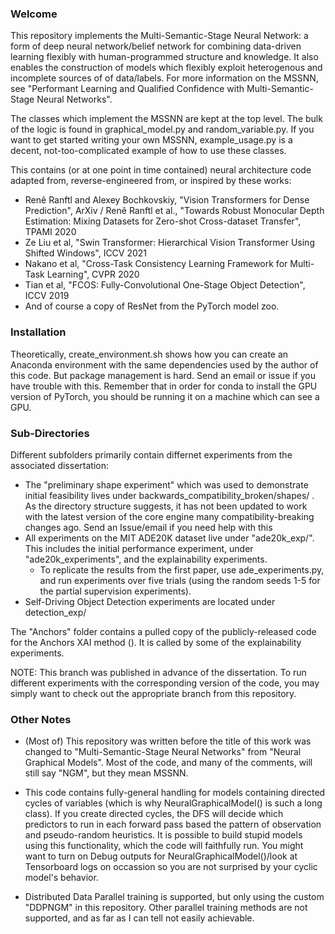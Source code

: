 ### Welcome

This repository implements the Multi-Semantic-Stage Neural Network: a form of deep neural network/belief network for combining data-driven learning flexibly with human-programmed structure and knowledge. It also enables the construction of models which flexibly exploit heterogenous and incomplete sources of of data/labels. For more information on the MSSNN, see "Performant Learning and Qualified
Confidence with Multi-Semantic-Stage Neural Networks".

The classes which implement the MSSNN are kept at the top level. The bulk of the logic is found in graphical_model.py and random_variable.py.
If you want to get started writing your own MSSNN, example_usage.py is a decent, not-too-complicated example of how to use these classes.

This contains (or at one point in time contained) neural architecture code adapted from, reverse-engineered from, or inspired by these works:
- Renê Ranftl and Alexey Bochkovskiy, "Vision Transformers for Dense Prediction", ArXiv / Renê Ranftl et al., "Towards Robust Monocular Depth Estimation: Mixing Datasets for Zero-shot Cross-dataset Transfer", TPAMI 2020
- Ze Liu et al, "Swin Transformer: Hierarchical Vision Transformer Using Shifted Windows", ICCV 2021
- Nakano et al, "Cross-Task Consistency Learning Framework for Multi-Task Learning", CVPR 2020
- Tian et al, "FCOS: Fully-Convolutional One-Stage Object Detection", ICCV 2019
- And of course a copy of ResNet from the PyTorch model zoo.


### Installation

Theoretically, create_environment.sh shows how you can create an Anaconda environment with the same dependencies used by the author of this code. But package management is hard. Send an email or issue if you
 have trouble with this. Remember that in order for conda to install the GPU version of PyTorch, you should be running it on a machine which can see a GPU.


### Sub-Directories

Different subfolders primarily contain differnet experiments from the associated dissertation:
- The "preliminary shape experiment" which was used to demonstrate initial feasibility lives under backwards_compatibility_broken/shapes/ . As the directory structure suggests, it has not been updated to work with the latest version of the core engine many compatibility-breaking changes ago. Send an Issue/email if you need help with this
- All experiments on the MIT ADE20K dataset live under "ade20k_exp/". This includes the initial performance experiment, under "ade20k_experiments", and the explainability experiments.
	- To replicate the results from the first paper, use ade_experiments.py, and run experiments over five trials (using the random seeds 1-5 for the partial supervision experiments).
- Self-Driving Object Detection experiments are located under detection_exp/

The "Anchors" folder contains a pulled copy of the publicly-released code for the Anchors XAI method (). It is called by some of the explainability experiments.

NOTE: This branch was published in advance of the dissertation. To run different experiments with the corresponding version of the code, you may simply want to check out the appropriate branch from this repository.

### Other Notes

- (Most of) This repository was written before the title of this work was changed to "Multi-Semantic-Stage Neural Networks" from "Neural Graphical Models". Most of the code, and many of the comments, will still say "NGM", but they mean MSSNN.

- This code contains fully-general handling for models containing directed cycles of variables (which is why NeuralGraphicalModel() is such a long class). If you create directed cycles, the DFS will decide which predictors to run in each forward pass based the pattern of observation and pseudo-random heuristics. It is possible to build stupid models using this functionality, which the code will faithfully run. You might want to turn on Debug outputs for NeuralGraphicalModel()/look at Tensorboard logs on occassion so you are not surprised by your cyclic model's behavior.

- Distributed Data Parallel training is supported, but only using the custom "DDPNGM" in this repository. Other parallel training methods are not supported, and as far as I can tell not easily achievable.
